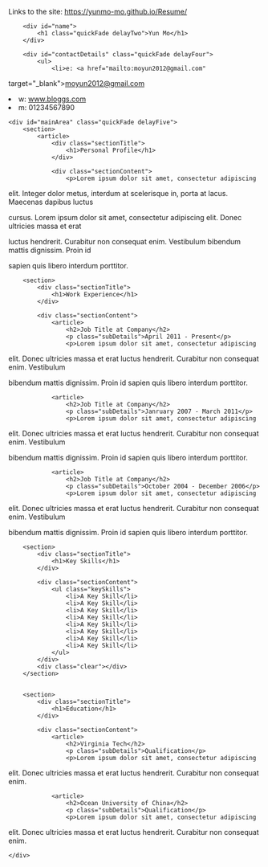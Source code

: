 Links to the site:  https://yunmo-mo.github.io/Resume/

<!DOCTYPE html>
<html>
<head>
<title>Yun Mo - Resume</title>

<meta name="viewport" content="width=device-width"/>
<meta name="description" content="The Resume of Yun Mo."/>
<meta charset="UTF-8"> 

<!--[if lt IE 9]>
<script src="//html5shiv.googlecode.com/svn/trunk/html5.js"></script>
<![endif]-->
</head>
<body id="top">
<div id="cv" class="instaFade">
	<div class="mainDetails">

		<div id="name">
			<h1 class="quickFade delayTwo">Yun Mo</h1>
		</div>
		
		<div id="contactDetails" class="quickFade delayFour">
			<ul>
				<li>e: <a href="mailto:moyun2012@gmail.com" 

target="_blank">moyun2012@gmail.com</a></li>
				<li>w: <a href="http://www.bloggs.com">www.bloggs.com</a></li>
				<li>m: 01234567890</li>
			</ul>
		</div>
		<div class="clear"></div>
	</div>
	
	<div id="mainArea" class="quickFade delayFive">
		<section>
			<article>
				<div class="sectionTitle">
					<h1>Personal Profile</h1>
				</div>
				
				<div class="sectionContent">
					<p>Lorem ipsum dolor sit amet, consectetur adipiscing 

elit. Integer dolor metus, interdum at scelerisque in, porta at lacus. Maecenas dapibus luctus 

cursus. Lorem ipsum dolor sit amet, consectetur adipiscing elit. Donec ultricies massa et erat 

luctus hendrerit. Curabitur non consequat enim. Vestibulum bibendum mattis dignissim. Proin id 

sapien quis libero interdum porttitor.</p>
				</div>
			</article>
			<div class="clear"></div>
		</section>
		
		
		<section>
			<div class="sectionTitle">
				<h1>Work Experience</h1>
			</div>
			
			<div class="sectionContent">
				<article>
					<h2>Job Title at Company</h2>
					<p class="subDetails">April 2011 - Present</p>
					<p>Lorem ipsum dolor sit amet, consectetur adipiscing 

elit. Donec ultricies massa et erat luctus hendrerit. Curabitur non consequat enim. Vestibulum 

bibendum mattis dignissim. Proin id sapien quis libero interdum porttitor.</p>
				</article>
				
				<article>
					<h2>Job Title at Company</h2>
					<p class="subDetails">Janruary 2007 - March 2011</p>
					<p>Lorem ipsum dolor sit amet, consectetur adipiscing 

elit. Donec ultricies massa et erat luctus hendrerit. Curabitur non consequat enim. Vestibulum 

bibendum mattis dignissim. Proin id sapien quis libero interdum porttitor.</p>
				</article>
				
				<article>
					<h2>Job Title at Company</h2>
					<p class="subDetails">October 2004 - December 2006</p>
					<p>Lorem ipsum dolor sit amet, consectetur adipiscing 

elit. Donec ultricies massa et erat luctus hendrerit. Curabitur non consequat enim. Vestibulum 

bibendum mattis dignissim. Proin id sapien quis libero interdum porttitor.</p>
				</article>
			</div>
			<div class="clear"></div>
		</section>
		
		
		<section>
			<div class="sectionTitle">
				<h1>Key Skills</h1>
			</div>
			
			<div class="sectionContent">
				<ul class="keySkills">
					<li>A Key Skill</li>
					<li>A Key Skill</li>
					<li>A Key Skill</li>
					<li>A Key Skill</li>
					<li>A Key Skill</li>
					<li>A Key Skill</li>
					<li>A Key Skill</li>
					<li>A Key Skill</li>
				</ul>
			</div>
			<div class="clear"></div>
		</section>
		
		
		<section>
			<div class="sectionTitle">
				<h1>Education</h1>
			</div>
			
			<div class="sectionContent">
				<article>
					<h2>Virginia Tech</h2>
					<p class="subDetails">Qualification</p>
					<p>Lorem ipsum dolor sit amet, consectetur adipiscing 

elit. Donec ultricies massa et erat luctus hendrerit. Curabitur non consequat enim.</p>
				</article>
				
				<article>
					<h2>Ocean University of China</h2>
					<p class="subDetails">Qualification</p>
					<p>Lorem ipsum dolor sit amet, consectetur adipiscing 

elit. Donec ultricies massa et erat luctus hendrerit. Curabitur non consequat enim.</p>
				</article>
			</div>
			<div class="clear"></div>
		</section>
		
	</div>
</div>

</body>
</html>

